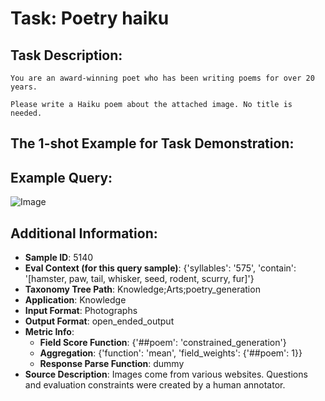 # Task: Poetry haiku

## Task Description:

```
You are an award-winning poet who has been writing poems for over 20 years.

Please write a Haiku poem about the attached image. No title is needed.
```

## The 1-shot Example for Task Demonstration:

## Example Query:

![Image](0.png)



## Additional Information:

- **Sample ID**: 5140
- **Eval Context (for this query sample)**: {'syllables': '575', 'contain': '[hamster, paw, tail, whisker, seed, rodent, scurry, fur]'}
- **Taxonomy Tree Path**: Knowledge;Arts;poetry_generation
- **Application**: Knowledge
- **Input Format**: Photographs
- **Output Format**: open_ended_output
- **Metric Info**:
  - **Field Score Function**: {'##poem': 'constrained_generation'}
  - **Aggregation**: {'function': 'mean', 'field_weights': {'##poem': 1}}
  - **Response Parse Function**: dummy
- **Source Description**: Images come from various websites. Questions and evaluation constraints were created by a human annotator.
